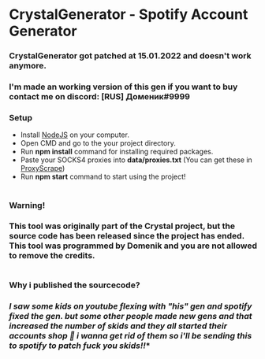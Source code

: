 # CrystalGenerator - Spotify Account Generator

### CrystalGenerator got patched at 15.01.2022 and doesn't work anymore.

### I'm made an working version of this gen if you want to buy contact me on discord: [RUS] Доменик#9999

### Setup

- Install [NodeJS](https://nodejs.org) on your computer.
- Open CMD and go to the your project directory.
- Run **npm install** command for installing required packages.
- Paste your SOCKS4 proxies into **data/proxies.txt** (You can get these in [ProxyScrape](https://api.proxyscrape.com/v2/?request=displayproxies&protocol=socks4&timeout=10000&country=all&ssl=all&anonymity=all))
- Run **npm start** command to start using the project!

#

### Warning!

### **This tool was originally part of the Crystal project, but the source code has been released since the project has ended. This tool was programmed by Domenik and you are not allowed to remove the credits.**

#

### Why i published the sourcecode?

### *I saw some kids on youtube flexing with "his" gen and spotify fixed the gen. but some other people made new gens and that increased the number of skids and they all started their accounts shop 🤡 i wanna get rid of them so i'll be sending this to spotify to patch fuck you skids!!**

